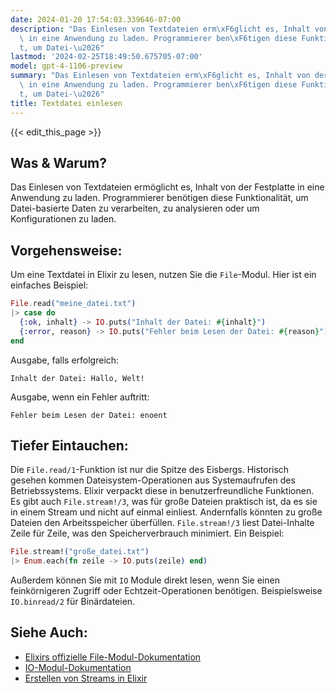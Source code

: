 ```yaml
---
date: 2024-01-20 17:54:03.339646-07:00
description: "Das Einlesen von Textdateien erm\xF6glicht es, Inhalt von der Festplatte\
  \ in eine Anwendung zu laden. Programmierer ben\xF6tigen diese Funktionalit\xE4\
  t, um Datei-\u2026"
lastmod: '2024-02-25T18:49:50.675705-07:00'
model: gpt-4-1106-preview
summary: "Das Einlesen von Textdateien erm\xF6glicht es, Inhalt von der Festplatte\
  \ in eine Anwendung zu laden. Programmierer ben\xF6tigen diese Funktionalit\xE4\
  t, um Datei-\u2026"
title: Textdatei einlesen
---
```


{{< edit_this_page >}}

## Was & Warum?
Das Einlesen von Textdateien ermöglicht es, Inhalt von der Festplatte in eine Anwendung zu laden. Programmierer benötigen diese Funktionalität, um Datei-basierte Daten zu verarbeiten, zu analysieren oder um Konfigurationen zu laden.

## Vorgehensweise:
Um eine Textdatei in Elixir zu lesen, nutzen Sie die `File`-Modul. Hier ist ein einfaches Beispiel:

```elixir
File.read("meine_datei.txt")
|> case do
  {:ok, inhalt} -> IO.puts("Inhalt der Datei: #{inhalt}")
  {:error, reason} -> IO.puts("Fehler beim Lesen der Datei: #{reason}")
end
```

Ausgabe, falls erfolgreich:
```
Inhalt der Datei: Hallo, Welt!
```

Ausgabe, wenn ein Fehler auftritt:
```
Fehler beim Lesen der Datei: enoent
```

## Tiefer Eintauchen:
Die `File.read/1`-Funktion ist nur die Spitze des Eisbergs. Historisch gesehen kommen Dateisystem-Operationen aus Systemaufrufen des Betriebssystems. Elixir verpackt diese in benutzerfreundliche Funktionen. Es gibt auch `File.stream!/3`, was für große Dateien praktisch ist, da es sie in einem Stream und nicht auf einmal einliest. Andernfalls könnten zu große Dateien den Arbeitsspeicher überfüllen. `File.stream!/3` liest Datei-Inhalte Zeile für Zeile, was den Speicherverbrauch minimiert. Ein Beispiel:

```elixir
File.stream!("große_datei.txt")
|> Enum.each(fn zeile -> IO.puts(zeile) end)
```

Außerdem können Sie mit `IO` Module direkt lesen, wenn Sie einen feinkörnigeren Zugriff oder Echtzeit-Operationen benötigen. Beispielsweise `IO.binread/2` für Binärdateien.

## Siehe Auch:
- [Elixirs offizielle File-Modul-Dokumentation](https://hexdocs.pm/elixir/File.html)
- [IO-Modul-Dokumentation](https://hexdocs.pm/elixir/IO.html)
- [Erstellen von Streams in Elixir](https://hexdocs.pm/elixir/Stream.html)

